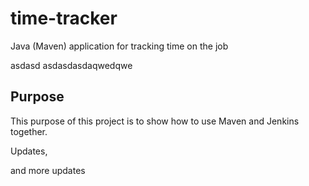 # time-tracker
Java (Maven) application for tracking time on the job

asdasd
asdasdasdaqwedqwe

## Purpose

This purpose of this project is to show how to use Maven and Jenkins together.

Updates, 

and more updates
